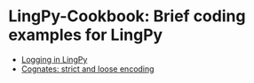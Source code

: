 # LingPy-Cookbook: Brief coding examples for LingPy

* [Logging in LingPy](logging.ipynb)
* [Cognates: strict and loose encoding](cognates-partial-strict-loose.ipynb)


